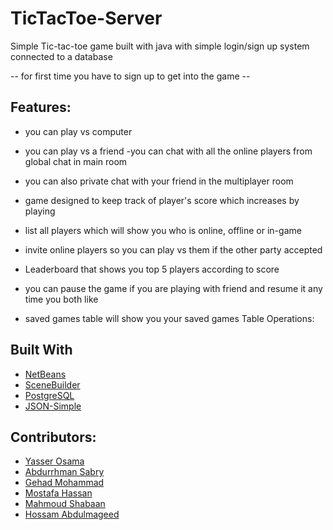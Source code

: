# TicTacToe-Server


Simple Tic-tac-toe game built with java with simple login/sign up system connected to a database

-- for first time you  have to sign up to get into the game --
## Features:

- you can play vs computer
- you can play vs a friend
-you can chat with all the online players from global chat in main room
- you can also private chat with your friend in the multiplayer room
- game designed to keep track of player's score which increases by playing
- list all players which will show you who is online, offline or in-game
- invite online players so you can play vs them if the other party accepted 
- Leaderboard that shows you top 5 players according to score 

- you can pause the game if you are playing with friend and resume it any time you both like 

- saved games table will show you your saved games 
Table Operations:

## Built With

* [NetBeans](https://netbeans.apache.org/)
* [SceneBuilder](https://gluonhq.com/products/scene-builder/#download)
* [PostgreSQL](https://www.postgresql.org/download/) 
* [JSON-Simple](https://code.google.com/archive/p/json-simple/) 





## Contributors:
- [Yasser Osama](https://github.com/YasserOs)
- [Abdurrhman Sabry](https://github.com/AbdurrhmanSabry)
- [Gehad Mohammad](https://github.com/GehadMohammed)
- [Mostafa Hassan](https://github.com/mostafahassan097)
- [Mahmoud Shabaan](https://github.com/mahmoudshaaban5)
- [Hossam Abdulmageed](https://github.com/abdulmageed02)




